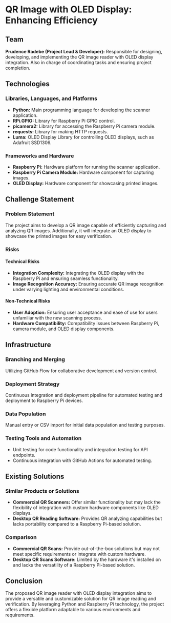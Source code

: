# QR Image with OLED Display: Enhancing Efficiency

## Team
**Prudence Radebe (Project Lead & Developer):** Responsible for designing, developing, and implementing the QR image reader with OLED display integration. Also in charge of coordinating tasks and ensuring project completion.

## Technologies

### Libraries, Languages, and Platforms
- **Python:** Main programming language for developing the scanner application.
- **RPi.GPIO:** Library for Raspberry Pi GPIO control.
- **picamera2:** Library for accessing the Raspberry Pi camera module.
- **requests:** Library for making HTTP requests.
- **Luma:** OLED Display Library for controlling OLED displays, such as Adafruit SSD1306.

### Frameworks and Hardware
- **Raspberry Pi:** Hardware platform for running the scanner application.
- **Raspberry Pi Camera Module:** Hardware component for capturing images.
- **OLED Display:** Hardware component for showcasing printed images.

## Challenge Statement

### Problem Statement
The project aims to develop a QR image capable of efficiently capturing and analyzing QR images. Additionally, it will integrate an OLED display to showcase the printed images for easy verification.

### Risks

#### Technical Risks
- **Integration Complexity:** Integrating the OLED display with the Raspberry Pi and ensuring seamless functionality.
- **Image Recognition Accuracy:** Ensuring accurate QR image recognition under varying lighting and environmental conditions.

#### Non-Technical Risks
- **User Adoption:** Ensuring user acceptance and ease of use for users unfamiliar with the new scanning process.
- **Hardware Compatibility:** Compatibility issues between Raspberry Pi, camera module, and OLED display components.

## Infrastructure

### Branching and Merging
Utilizing GitHub Flow for collaborative development and version control.

### Deployment Strategy
Continuous integration and deployment pipeline for automated testing and deployment to Raspberry Pi devices.

### Data Population
Manual entry or CSV import for initial data population and testing purposes.

### Testing Tools and Automation
- Unit testing for code functionality and integration testing for API endpoints.
- Continuous integration with GitHub Actions for automated testing.

## Existing Solutions

### Similar Products or Solutions
- **Commercial QR Scanners:** Offer similar functionality but may lack the flexibility of integration with custom hardware components like OLED displays.
- **Desktop QR Reading Software:** Provides QR analyzing capabilities but lacks portability compared to a Raspberry Pi-based solution.

### Comparison
- **Commercial QR Scans:** Provide out-of-the-box solutions but may not meet specific requirements or integrate with custom hardware.
- **Desktop QR Scans Software:** Limited by the hardware it's installed on and lacks the versatility of a Raspberry Pi-based solution.

## Conclusion
The proposed QR image reader with OLED display integration aims to provide a versatile and customizable solution for QR image reading and verification. By leveraging Python and Raspberry Pi technology, the project offers a flexible platform adaptable to various environments and requirements.
